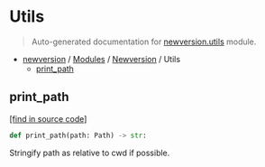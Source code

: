 # Utils

> Auto-generated documentation for [newversion.utils](https://github.com/vemel/newversion//blob/main/newversion/utils.py) module.

- [newversion](../README.md#newversion---your-version-manager) / [Modules](../MODULES.md#newversion-modules) / [Newversion](index.md#newversion) / Utils
    - [print_path](#print_path)

## print_path

[[find in source code]](https://github.com/vemel/newversion//blob/main/newversion/utils.py#L4)

```python
def print_path(path: Path) -> str:
```

Stringify path as relative to cwd if possible.
